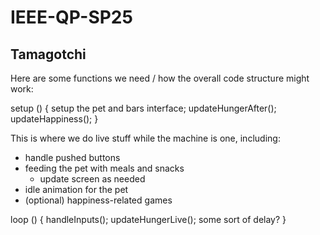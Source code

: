 # IEEE-QP-SP25
## Tamagotchi
Here are some functions we need / how the overall code structure might work:

setup () {
    setup the pet and bars interface;
    updateHungerAfter();
    updateHappiness();
}

This is where we do live stuff while the machine is one, including:
- handle pushed buttons
- feeding the pet with meals and snacks
  - update screen as needed
- idle animation for the pet
- (optional) happiness-related games
  
loop () {
    handleInputs();
    updateHungerLive();
    some sort of delay?
}
